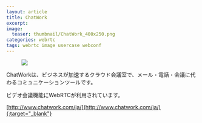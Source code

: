 ```yaml
---
layout: article
title: ChatWork
excerpt: 
image:
  teaser: thumbnail/ChatWork_400x250.png
categories: webrtc
tags: webrtc image usercase webconf
---
```




<figure>
	<img src="{{ site.url }}/images/pages/chatwork.png">
</figure>

ChatWorkは、ビジネスが加速するクラウド会議室で、メール・電話・会議に代わるコミュニケーションツールです。

ビデオ会議機能にWebRTCが利用されています。

[http://www.chatwork.com/ja/](http://www.chatwork.com/ja/){:target="_blank"}
